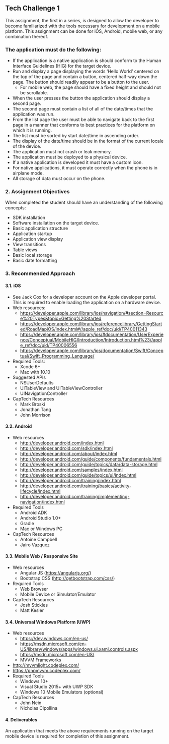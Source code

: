 ## Tech Challenge 1

This assignment, the first in a series, is designed to allow the developer to become familiarized with the tools necessary for development on a mobile platform.  This assignment can be done for iOS, Android, mobile web, or any combination thereof. 

### The application must do the following:
* If the application is a native application is should conform to the Human Interface Guidelines (HIG) for the target device.
* Run and display a page displaying the words ‘Hello World’ centered on the top of the page and contain a button, centered half-way down the page.  The button should readily appear to be a button to the user.
  * For mobile web, the page should have a fixed height and should not be scrollable.
* When the user presses the button the application should display a second page.
* The second page must contain a list of all of the date/times that the application was run.  
* From the list page the user must be able to navigate back to the first page in a manner that conforms to best practices for the platform on which it is running.
* The list must be sorted by start date/time in ascending order.
* The display of the date/time should be in the format of the current locale of the device.
* The application must not crash or leak memory.
* The application must be deployed to a physical device.
* If a native application is developed it must have a custom icon.
* For native applications, it must operate correctly when the phone is in airplane mode.
* All storage of data must occur on the phone.

### 2.  Assignment Objectives

When completed the student should have an understanding of the following concepts:
* SDK installation
* Software installation on the target device.
* Basic application structure
* Application startup
* Application view display
* View transitions
* Table views
* Basic local storage
* Basic date formatting

### 3.  Recommended Approach

#### 3.1.  iOS
* See Jack Cox for a developer account on the Apple developer portal.  This is required to enable loading the application on a hardware device.
* Web resources:
  * https://developer.apple.com/library/ios/navigation/#section=Resource%20Types&topic=Getting%20Started
  * https://developer.apple.com/library/ios/referencelibrary/GettingStarted/RoadMapiOS/index.html#//apple_ref/doc/uid/TP40011343 
  * https://developer.apple.com/library/ios/#documentation/UserExperience/Conceptual/MobileHIG/Introduction/Introduction.html%23//apple_ref/doc/uid/TP40006556
  * https://developer.apple.com/library/ios/documentation/Swift/Conceptual/Swift_Programming_Language/ 
* Required Tools:
  * Xcode 6+
  * Mac with 10.10
* Suggested APIs
  * NSUserDefaults
  * UITableView and UITableViewController
  * UINavigationController
* CapTech Resources
  * Mark Broski
  * Jonathan Tang
  * John Morrison

#### 3.2.  Android
* Web resources
  * http://developer.android.com/index.html
  * http://developer.android.com/sdk/index.html
  * http://developer.android.com/about/index.html 
  * http://developer.android.com/guide/components/fundamentals.html 
  * http://developer.android.com/guide/topics/data/data-storage.html
  * http://developer.android.com/samples/index.html 
  * http://developer.android.com/guide/topics/ui/index.html
  * http://developer.android.com/training/index.html
  * http://developer.android.com/training/basics/activity-lifecycle/index.html 
  * http://developer.android.com/training/implementing-navigation/index.html 
* Required Tools
  * Android ADK
  * Android Studio 1.0+ 
  * Gradle
  * Mac or Windows PC
* CapTech Resources
  * Antoine Campbell
  * Jairo Vazquez

#### 3.3.  Mobile Web / Responsive Site
* Web resources
  * Angular JS (https://angularjs.org/)
  * Bootstrap CSS (http://getbootstrap.com/css/)
* Required Tools
  * Web Browser
  * Mobile Device or Simulator/Emulator
* CapTech Resources
  * Josh Stickles
  * Matt Kesler
#### 3.4.  Universal Windows Platform (UWP)
* Web resources
  * https://dev.windows.com/en-us/ 
  * https://msdn.microsoft.com/en-US/library/windows/apps/windows.ui.xaml.controls.aspx 
  * https://msdn.microsoft.com/en-US/ 
  * MVVM Frameworks
 * http://mvvmlight.codeplex.com/ 
 * https://pnpmvvm.codeplex.com/ 
* Required Tools
  * Windows 10+
  * Visual Studio 2015+ with UWP SDK
  * Windows 10 Mobile Emulators (optional)
* CapTech Resources
  * John Nein
  * Nicholas Cipollina

#### 4.  Deliverables
An application that meets the above requirements running on the target mobile device is required for completion of this assignment.
